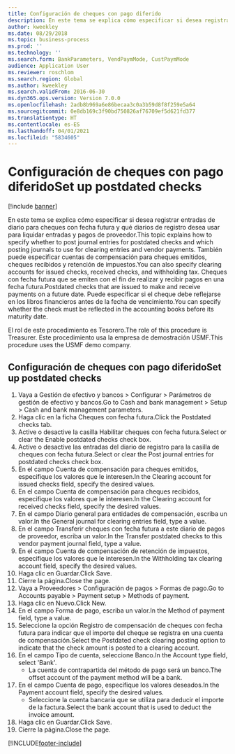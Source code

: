 ```yaml
---
title: Configuración de cheques con pago diferido
description: En este tema se explica cómo especificar si desea registrar entradas de diario para cheques con fecha futura y qué diarios de registro desea usar para liquidar entradas y pagos de proveedor.
author: kweekley
ms.date: 08/29/2018
ms.topic: business-process
ms.prod: ''
ms.technology: ''
ms.search.form: BankParameters, VendPaymMode, CustPaymMode
audience: Application User
ms.reviewer: roschlom
ms.search.region: Global
ms.author: kweekley
ms.search.validFrom: 2016-06-30
ms.dyn365.ops.version: Version 7.0.0
ms.openlocfilehash: 2adb8b969a6e86becaa3c0a3b59d8f8f259e5a64
ms.sourcegitcommit: 0e8db169c3f90bd750826af76709ef5d621fd377
ms.translationtype: HT
ms.contentlocale: es-ES
ms.lasthandoff: 04/01/2021
ms.locfileid: "5834605"
---
```

# <a name="set-up-postdated-checks"></a><span data-ttu-id="3f65c-103">Configuración de cheques con pago diferido</span><span class="sxs-lookup"><span data-stu-id="3f65c-103">Set up postdated checks</span></span>

[!include [banner](../../includes/banner.md)]

<span data-ttu-id="3f65c-104">En este tema se explica cómo especificar si desea registrar entradas de diario para cheques con fecha futura y qué diarios de registro desea usar para liquidar entradas y pagos de proveedor.</span><span class="sxs-lookup"><span data-stu-id="3f65c-104">This topic explains how to specify whether to post journal entries for postdated checks and which posting journals to use for clearing entries and vendor payments.</span></span> <span data-ttu-id="3f65c-105">También puede especificar cuentas de compensación para cheques emitidos, cheques recibidos y retención de impuestos.</span><span class="sxs-lookup"><span data-stu-id="3f65c-105">You can also specify clearing accounts for issued checks, received checks, and withholding tax.</span></span> <span data-ttu-id="3f65c-106">Cheques con fecha futura que se emiten con el fin de realizar y recibir pagos en una fecha futura.</span><span class="sxs-lookup"><span data-stu-id="3f65c-106">Postdated checks that are issued to make and receive payments on a future date.</span></span> <span data-ttu-id="3f65c-107">Puede especificar si el cheque debe reflejarse en los libros financieros antes de la fecha de vencimiento.</span><span class="sxs-lookup"><span data-stu-id="3f65c-107">You can specify whether the check must be reflected in the accounting books before its maturity date.</span></span>



<span data-ttu-id="3f65c-108">El rol de este procedimiento es Tesorero.</span><span class="sxs-lookup"><span data-stu-id="3f65c-108">The role of this procedure is Treasurer.</span></span> <span data-ttu-id="3f65c-109">Este procedimiento usa la empresa de demostración USMF.</span><span class="sxs-lookup"><span data-stu-id="3f65c-109">This procedure uses the USMF demo company.</span></span>


## <a name="set-up-postdated-checks"></a><span data-ttu-id="3f65c-110">Configuración de cheques con pago diferido</span><span class="sxs-lookup"><span data-stu-id="3f65c-110">Set up postdated checks</span></span>
1. <span data-ttu-id="3f65c-111">Vaya a Gestión de efectivo y bancos > Configurar > Parámetros de gestión de efectivo y bancos.</span><span class="sxs-lookup"><span data-stu-id="3f65c-111">Go to Cash and bank management > Setup > Cash and bank management parameters.</span></span>
2. <span data-ttu-id="3f65c-112">Haga clic en la ficha Cheques con fecha futura.</span><span class="sxs-lookup"><span data-stu-id="3f65c-112">Click the Postdated checks tab.</span></span>
3. <span data-ttu-id="3f65c-113">Active o desactive la casilla Habilitar cheques con fecha futura.</span><span class="sxs-lookup"><span data-stu-id="3f65c-113">Select or clear the Enable postdated checks check box.</span></span>
4. <span data-ttu-id="3f65c-114">Active o desactive las entradas del diario de registro para la casilla de cheques con fecha futura.</span><span class="sxs-lookup"><span data-stu-id="3f65c-114">Select or clear the Post journal entries for postdated checks check box.</span></span>
5. <span data-ttu-id="3f65c-115">En el campo Cuenta de compensación para cheques emitidos, especifique los valores que le interesen.</span><span class="sxs-lookup"><span data-stu-id="3f65c-115">In the Clearing account for issued checks field, specify the desired values.</span></span>
6. <span data-ttu-id="3f65c-116">En el campo Cuenta de compensación para cheques recibidos, especifique los valores que le interesen.</span><span class="sxs-lookup"><span data-stu-id="3f65c-116">In the Clearing account for received checks field, specify the desired values.</span></span>
7. <span data-ttu-id="3f65c-117">En el campo Diario general para entidades de compensación, escriba un valor.</span><span class="sxs-lookup"><span data-stu-id="3f65c-117">In the General journal for clearing entries field, type a value.</span></span>
8. <span data-ttu-id="3f65c-118">En el campo Transferir cheques con fecha futura a este diario de pagos de proveedor, escriba un valor.</span><span class="sxs-lookup"><span data-stu-id="3f65c-118">In the Transfer postdated checks to this vendor payment journal field, type a value.</span></span>
9. <span data-ttu-id="3f65c-119">En el campo Cuenta de compensación de retención de impuestos, especifique los valores que le interesen.</span><span class="sxs-lookup"><span data-stu-id="3f65c-119">In the Withholding tax clearing account field, specify the desired values.</span></span>
10. <span data-ttu-id="3f65c-120">Haga clic en Guardar.</span><span class="sxs-lookup"><span data-stu-id="3f65c-120">Click Save.</span></span>
11. <span data-ttu-id="3f65c-121">Cierre la página.</span><span class="sxs-lookup"><span data-stu-id="3f65c-121">Close the page.</span></span>
12. <span data-ttu-id="3f65c-122">Vaya a Proveedores > Configuración de pagos > Formas de pago.</span><span class="sxs-lookup"><span data-stu-id="3f65c-122">Go to Accounts payable > Payment setup > Methods of payment.</span></span>
13. <span data-ttu-id="3f65c-123">Haga clic en Nuevo.</span><span class="sxs-lookup"><span data-stu-id="3f65c-123">Click New.</span></span>
14. <span data-ttu-id="3f65c-124">En el campo Forma de pago, escriba un valor.</span><span class="sxs-lookup"><span data-stu-id="3f65c-124">In the Method of payment field, type a value.</span></span>
15. <span data-ttu-id="3f65c-125">Seleccione la opción Registro de compensación de cheques con fecha futura para indicar que el importe del cheque se registra en una cuenta de compensación.</span><span class="sxs-lookup"><span data-stu-id="3f65c-125">Select the Postdated check clearing posting option to indicate that the check amount is posted to a clearing account.</span></span>
16. <span data-ttu-id="3f65c-126">En el campo Tipo de cuenta, seleccione Banco.</span><span class="sxs-lookup"><span data-stu-id="3f65c-126">In the Account type field, select 'Bank'.</span></span>
    * <span data-ttu-id="3f65c-127">La cuenta de contrapartida del método de pago será un banco.</span><span class="sxs-lookup"><span data-stu-id="3f65c-127">The offset account of the payment method will be a bank.</span></span>  
17. <span data-ttu-id="3f65c-128">En el campo Cuenta de pago, especifique los valores deseados.</span><span class="sxs-lookup"><span data-stu-id="3f65c-128">In the Payment account field, specify the desired values.</span></span>
    * <span data-ttu-id="3f65c-129">Seleccione la cuenta bancaria que se utiliza para deducir el importe de la factura.</span><span class="sxs-lookup"><span data-stu-id="3f65c-129">Select the bank account that is used to deduct the invoice amount.</span></span>  
18. <span data-ttu-id="3f65c-130">Haga clic en Guardar.</span><span class="sxs-lookup"><span data-stu-id="3f65c-130">Click Save.</span></span>
19. <span data-ttu-id="3f65c-131">Cierre la página.</span><span class="sxs-lookup"><span data-stu-id="3f65c-131">Close the page.</span></span>



[!INCLUDE[footer-include](../../../includes/footer-banner.md)]